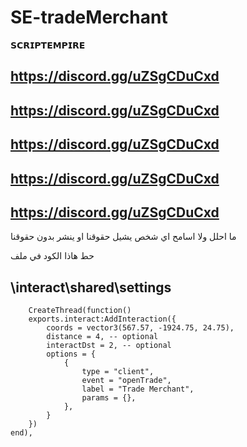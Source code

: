 # SE-tradeMerchant

𝗦𝗖𝗥𝗜𝗣𝗧𝗘𝗠𝗣𝗜𝗥𝗘

## https://discord.gg/uZSgCDuCxd
## https://discord.gg/uZSgCDuCxd
## https://discord.gg/uZSgCDuCxd
## https://discord.gg/uZSgCDuCxd
## https://discord.gg/uZSgCDuCxd

ما احلل ولا اسامح اي شخص يشيل حقوقنا او ينشر بدون حقوقنا

حط هاذا الكود في ملف 
## \interact\shared\settings

        CreateThread(function()
        exports.interact:AddInteraction({
            coords = vector3(567.57, -1924.75, 24.75),
            distance = 4, -- optional
            interactDst = 2, -- optional
            options = {
                {
                    type = "client",
                    event = "openTrade",
                    label = "Trade Merchant",
                    params = {},
                },
            }
        })
    end),

